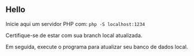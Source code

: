 ## Hello

Inicie aqui um servidor PHP com: 
``php -S localhost:1234``

Certifique-se de estar com sua branch local atualizada.

Em seguida, execute o programa para atualizar seu banco de dados local.